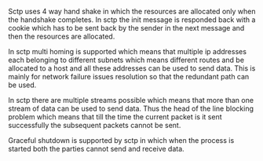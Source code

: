 Sctp uses 4 way hand shake in which the resources are allocated only when the handshake completes. In sctp the init message is responded back with a cookie which has to be sent back by the sender in the next message and then the resources are allocated.

In sctp multi homing is supported which means that multiple ip addresses each belonging to different subnets which means different routes  and be allocated to a host and all these addresses can be used to send data. This is mainly for network failure issues resolution so that the redundant path can be used.

In sctp there are multiple streams possible which means that more than one stream of data can be used to send data. Thus the head of the line blocking problem which means that till the time the current packet is  it sent successfully the subsequent packets cannot be sent.

Graceful shutdown is supported by sctp in which when the process is started both the parties cannot send and receive data.

